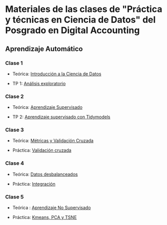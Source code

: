 # Materiales de las clases de "Práctica y técnicas en Ciencia de Datos" del Posgrado en Digital Accounting

## Aprendizaje Automático

### Clase 1

- Teórica: [Introducción a la Ciencia de Datos](https://pamelapairo.github.io/clases_pda/ML/intro.html#/title-slide)

- TP 1: [Análisis exploratorio](https://pamelapairo.github.io/clases_pda/ML/01_tp.html)

### Clase 2

- Teórica: [Aprendizaje Supervisado](https://pamelapairo.github.io/clases_pda/ML/02_supervisado.html)

- TP 2: [Aprendizaje supervisado con Tidymodels](https://pamelapairo.github.io/clases_pda/ML/02_tp_supervisado.html)

### Clase 3

- Teórica: [Métricas y Validación Cruzada](https://pamelapairo.github.io/clases_pda/ML/03_metricas_crossval.html)

- Práctica: [Validación cruzada](https://pamelapairo.github.io/clases_pda/ML/03_tp_metricas_crossval.html)

### Clase 4

- Teórica: [Datos desbalanceados](https://pamelapairo.github.io/clases_pda/ML/04_datos_desbalaceados.html)

- Práctica: [Integración](https://pamelapairo.github.io/clases_pda/ML/04_tp_datos_desbalanceados.html)

### Clase 5

- Teórica : [Aprendizaje No Supervisado](https://pamelapairo.github.io/clases_pda/ML/05_aprendizaje_no_supervisado.html)

- Práctica: [Kmeans, PCA y TSNE](https://pamelapairo.github.io/clases_pda/ML/05_tp_no_supervisado.html)